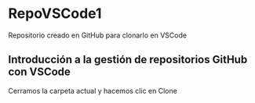 # RepoVSCode1
Repositorio creado en GitHub para clonarlo en VSCode

## Introducción a la gestión de repositorios GitHub con VSCode
Cerramos la carpeta actual y hacemos clic en Clone
